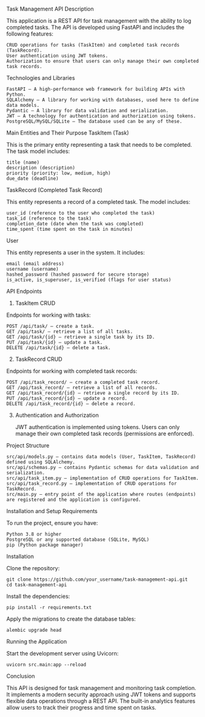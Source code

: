 Task Management API
Description

This application is a REST API for task management with the ability to log completed tasks. The API is developed using FastAPI and includes the following features:

    CRUD operations for tasks (TaskItem) and completed task records (TaskRecord).
    User authentication using JWT tokens.
    Authorization to ensure that users can only manage their own completed task records.

Technologies and Libraries

    FastAPI — A high-performance web framework for building APIs with Python.
    SQLAlchemy — A library for working with databases, used here to define data models.
    Pydantic — A library for data validation and serialization.
    JWT — A technology for authentication and authorization using tokens.
    PostgreSQL/MySQL/SQLite — The database used can be any of these.

Main Entities and Their Purpose
TaskItem (Task)

This is the primary entity representing a task that needs to be completed. The task model includes:

    title (name)
    description (description)
    priority (priority: low, medium, high)
    due_date (deadline)

TaskRecord (Completed Task Record)

This entity represents a record of a completed task. The model includes:

    user_id (reference to the user who completed the task)
    task_id (reference to the task)
    completion_date (date when the task was completed)
    time_spent (time spent on the task in minutes)

User

This entity represents a user in the system. It includes:

    email (email address)
    username (username)
    hashed_password (hashed password for secure storage)
    is_active, is_superuser, is_verified (flags for user status)

API Endpoints
1. TaskItem CRUD

Endpoints for working with tasks:

    POST /api/task/ — create a task.
    GET /api/task/ — retrieve a list of all tasks.
    GET /api/task/{id} — retrieve a single task by its ID.
    PUT /api/task/{id} — update a task.
    DELETE /api/task/{id} — delete a task.

2. TaskRecord CRUD

Endpoints for working with completed task records:

    POST /api/task_record/ — create a completed task record.
    GET /api/task_record/ — retrieve a list of all records.
    GET /api/task_record/{id} — retrieve a single record by its ID.
    PUT /api/task_record/{id} — update a record.
    DELETE /api/task_record/{id} — delete a record.

3. Authentication and Authorization

    JWT authentication is implemented using tokens.
    Users can only manage their own completed task records (permissions are enforced).

Project Structure

    src/api/models.py — contains data models (User, TaskItem, TaskRecord) defined using SQLAlchemy.
    src/api/schemas.py — contains Pydantic schemas for data validation and serialization.
    src/api/task_item.py — implementation of CRUD operations for TaskItem.
    src/api/task_record.py — implementation of CRUD operations for TaskRecord.
    src/main.py — entry point of the application where routes (endpoints) are registered and the application is configured.

Installation and Setup
Requirements

To run the project, ensure you have:

    Python 3.8 or higher
    PostgreSQL or any supported database (SQLite, MySQL)
    pip (Python package manager)

Installation

Clone the repository:

    git clone https://github.com/your_username/task-management-api.git
    cd task-management-api

Install the dependencies:

    pip install -r requirements.txt

Apply the migrations to create the database tables:

    alembic upgrade head

Running the Application

Start the development server using Uvicorn:

    uvicorn src.main:app --reload

Conclusion

This API is designed for task management and monitoring task completion. It implements a modern security approach using JWT tokens and supports flexible data operations through a REST API. The built-in analytics features allow users to track their progress and time spent on tasks.
